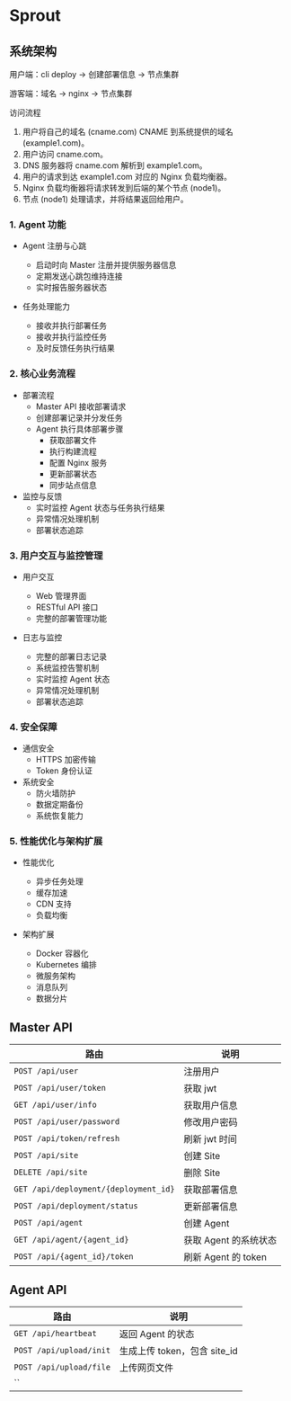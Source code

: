 # Sprout

## 系统架构

用户端：cli deploy -> 创建部署信息 -> 节点集群

游客端：域名 -> nginx -> 节点集群

访问流程

1. 用户将自己的域名 (cname.com) CNAME 到系统提供的域名 (example1.com)。
2. 用户访问 cname.com。
3. DNS 服务器将 cname.com 解析到 example1.com。
4. 用户的请求到达 example1.com 对应的 Nginx 负载均衡器。
5. Nginx 负载均衡器将请求转发到后端的某个节点 (node1)。
6. 节点 (node1) 处理请求，并将结果返回给用户。

### 1. Agent 功能

- Agent 注册与心跳
  - 启动时向 Master 注册并提供服务器信息
  - 定期发送心跳包维持连接
  - 实时报告服务器状态

- 任务处理能力
  - 接收并执行部署任务
  - 接收并执行监控任务
  - 及时反馈任务执行结果

### 2. 核心业务流程

- 部署流程
  - Master API 接收部署请求
  - 创建部署记录并分发任务
  - Agent 执行具体部署步骤
    - 获取部署文件
    - 执行构建流程
    - 配置 Nginx 服务
    - 更新部署状态
    - 同步站点信息
- 监控与反馈
  - 实时监控 Agent 状态与任务执行结果
  - 异常情况处理机制
  - 部署状态追踪

### 3. 用户交互与监控管理

- 用户交互
  - Web 管理界面
  - RESTful API 接口
  - 完整的部署管理功能

- 日志与监控
  - 完整的部署日志记录
  - 系统监控告警机制
  - 实时监控 Agent 状态
  - 异常情况处理机制
  - 部署状态追踪

### 4. 安全保障

- 通信安全
  - HTTPS 加密传输
  - Token 身份认证
- 系统安全
  - 防火墙防护
  - 数据定期备份
  - 系统恢复能力

### 5. 性能优化与架构扩展

- 性能优化
  - 异步任务处理
  - 缓存加速
  - CDN 支持
  - 负载均衡

- 架构扩展
  - Docker 容器化
  - Kubernetes 编排
  - 微服务架构
  - 消息队列
  - 数据分片

## Master API

| 路由                                  | 说明                  |
| ------------------------------------- | --------------------- |
| `POST /api/user`                      | 注册用户              |
| `POST /api/user/token`                | 获取 jwt              |
| `GET /api/user/info`                  | 获取用户信息          |
| `POST /api/user/password`             | 修改用户密码          |
| `POST /api/token/refresh`             | 刷新 jwt 时间         |
| `POST /api/site`                      | 创建 Site             |
| `DELETE /api/site`                    | 删除 Site             |
| `GET /api/deployment/{deployment_id}` | 获取部署信息          |
| `POST /api/deployment/status`         | 更新部署信息          |
| `POST /api/agent`                     | 创建 Agent            |
| `GET /api/agent/{agent_id}`           | 获取 Agent 的系统状态 |
| `POST /api/{agent_id}/token`          | 刷新 Agent 的 token   |

## Agent API

| 路由                    | 说明                         |
| ----------------------- | ---------------------------- |
| `GET /api/heartbeat`    | 返回 Agent 的状态            |
| `POST /api/upload/init` | 生成上传 token，包含 site_id |
| `POST /api/upload/file` | 上传网页文件                 |
| ``                      |                              |
